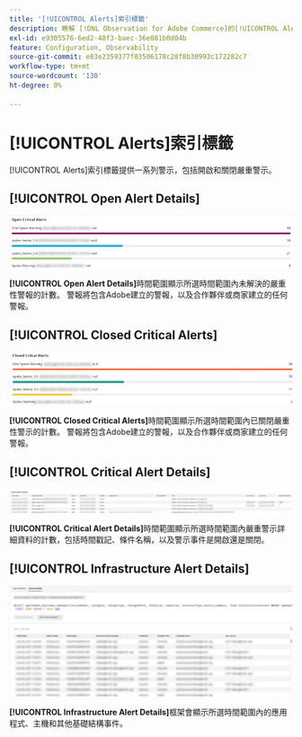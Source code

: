 ```yaml
---
title: '[!UICONTROL Alerts]索引標籤'
description: 瞭解 [!DNL Observation for Adobe Commerce]的[!UICONTROL Alerts]標籤。
exl-id: e9305576-6ed2-48f3-baec-36e081b0d04b
feature: Configuration, Observability
source-git-commit: e83e2359377f03506178c28f8b30993c172282c7
workflow-type: tm+mt
source-wordcount: '130'
ht-degree: 0%

---
```


# [!UICONTROL Alerts]索引標籤

[!UICONTROL Alerts]索引標籤提供一系列警示，包括開啟和關閉嚴重警示。

## [!UICONTROL Open Alert Details]

![開啟嚴重警示](../../assets/tools/observation-for-adobe-commerce/alerts-tab-1.jpg)

**[!UICONTROL Open Alert Details]**&#x200B;時間範圍顯示所選時間範圍內未解決的嚴重性警報的計數。 警報將包含Adobe建立的警報，以及合作夥伴或商家建立的任何警報。

## [!UICONTROL Closed Critical Alerts]

![關閉嚴重警示](../../assets/tools/observation-for-adobe-commerce/alerts-tab-2.jpg)

**[!UICONTROL Closed Critical Alerts]**&#x200B;時間範圍顯示所選時間範圍內已關閉嚴重性警示的計數。 警報將包含Adobe建立的警報，以及合作夥伴或商家建立的任何警報。

## [!UICONTROL Critical Alert Details]

![嚴重警示詳細資料](../../assets/tools/observation-for-adobe-commerce/alerts-tab-3.jpg)

**[!UICONTROL Critical Alert Details]**&#x200B;時間範圍顯示所選時間範圍內嚴重警示詳細資料的計數，包括時間戳記、條件名稱，以及警示事件是開啟還是關閉。

## [!UICONTROL Infrastructure Alert Details]

![基礎結構警示詳細資料](../../assets/tools/observation-for-adobe-commerce/alerts-tab-4.jpg)

**[!UICONTROL Infrastructure Alert Details]**&#x200B;框架會顯示所選時間範圍內的應用程式、主機和其他基礎結構事件。
